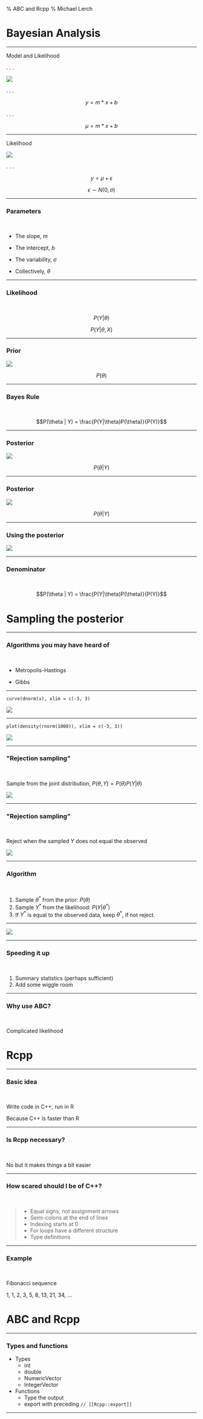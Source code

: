 % ABC and Rcpp
% Michael Lerch

Bayesian Analysis
=================

----------------------

Model and Likelihood

. . .

![](./img/model.png)

. . .

$$y = m * x + b$$

. . .

$$\mu = m * x + b$$

----------------------

Likelihood

![](./img/model.png)

. . .

$$y = \mu + \epsilon$$

$$\epsilon \sim N(0, \sigma)$$

----------------------

### Parameters ###

<br />

- The slope, $m$

- The intercept, $b$

- The variability, $\sigma$

- Collectively, $\theta$

----------------------

### Likelihood ###

<br />

$$P(Y | \theta)$$

$$P(Y | \theta, X)$$

----------------------

### Prior ###

![](./img/prior.png)

$$P(\theta)$$

----------------------

### Bayes Rule ###

<br />

$$P(\theta | Y) = \frac{P(Y|\theta)P(\theta)}{P(Y)}$$

----------------------

### Posterior ###

![](./img/prior.png)

$$P(\theta | Y)$$

----------------------

### Posterior ###

![](./img/posterior.png)

$$P(\theta | Y)$$

----------------------

### Using the posterior ###

![](./img/posterior.png)

----------------------

### Denominator ###
<br />

$$P(\theta | Y) = \frac{P(Y|\theta)P(\theta)}{P(Y)}$$

Sampling the posterior
======================

----------------------

### Algorithms you may have heard of ###

<br />

- Metropolis-Hastings

- Gibbs

----------------------

```
curve(dnorm(x), xlim = c(-3, 3)
```

![](./img/dnorm.png)

----------------------

```
plot(density(rnorm(1000)), xlim = c(-3, 3))
```

![](./img/densrnorm.png)

----------------------

### "Rejection sampling" ###

<br />

Sample from the joint distribution, $P(\theta, Y) = P(\theta)P(Y|\theta)$

![](./img/joint.png)

----------------------

### "Rejection sampling" ###

<br />

Reject when the sampled $Y$ does not equal the observed

![](./img/jointreject.png)

----------------------

### Algorithm ###

<br />

1. Sample $\theta^*$ from the prior: $P(\theta)$
2. Sample $Y^*$ from the likelihood: $P(Y|\theta^*)$
3. If $Y^*$ is equal to the observed data, keep $\theta^*$, if not reject.

----------------------

![](./img/notime.jpg)

----------------------

### Speeding it up ###

<br />

1. Summary statistics (perhaps sufficient)
2. Add some wiggle room

----------------------

### Why use ABC? ###

<br />

Complicated likelihood

Rcpp
====

----------------------

### Basic idea ###

<br />

Write code in C++, run in R

Because C++ is faster than R

----------------------

### Is Rcpp necessary? ###

<br />

No but it makes things a bit easier

----------------------

### How scared should I be of C++? ###

<br />

>- Equal signs, not assignment arrows
>- Semi-colons at the end of lines
>- Indexing starts at 0
>- For loops have a different structure
>- Type definitions

----------------------

### Example ###

<br />

Fibonacci sequence

1, 1, 2, 3, 5, 8, 13, 21, 34, ...

ABC and Rcpp
============

----------------------

### Types and functions ###

- Types
    - int
    - double
    - NumericVector
    - IntegerVector
- Functions
    - Type the output
    - export with preceding `// [[Rcpp::export]]`

----------------------



